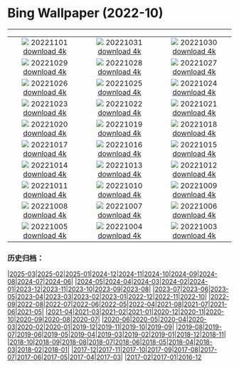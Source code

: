 # Bing Wallpaper (2022-10)
**************
| | | |
|:-:|:-:|:-:|
| ![](https://www.bing.com/th?id=OHR.AmboseliBioshere_JA-JP8635683385_1920x1080.jpg) 20221101 [download 4k](https://www.bing.com/th?id=OHR.AmboseliBioshere_JA-JP8635683385_UHD.jpg) | ![](https://www.bing.com/th?id=OHR.SmilingPunpkins2022_JA-JP8444611281_1920x1080.jpg) 20221031 [download 4k](https://www.bing.com/th?id=OHR.SmilingPunpkins2022_JA-JP8444611281_UHD.jpg) | ![](https://www.bing.com/th?id=OHR.SealRiver_JA-JP8299200123_1920x1080.jpg) 20221030 [download 4k](https://www.bing.com/th?id=OHR.SealRiver_JA-JP8299200123_UHD.jpg) |
| ![](https://www.bing.com/th?id=OHR.Knobbelzwaan_JA-JP8189725543_1920x1080.jpg) 20221029 [download 4k](https://www.bing.com/th?id=OHR.Knobbelzwaan_JA-JP8189725543_UHD.jpg) | ![](https://www.bing.com/th?id=OHR.FrankensteinFriday_JA-JP8113582111_1920x1080.jpg) 20221028 [download 4k](https://www.bing.com/th?id=OHR.FrankensteinFriday_JA-JP8113582111_UHD.jpg) | ![](https://www.bing.com/th?id=OHR.BridgeofSighs_JA-JP7915922763_1920x1080.jpg) 20221027 [download 4k](https://www.bing.com/th?id=OHR.BridgeofSighs_JA-JP7915922763_UHD.jpg) |
| ![](https://www.bing.com/th?id=OHR.BrockenSpecter_JA-JP7829139116_1920x1080.jpg) 20221026 [download 4k](https://www.bing.com/th?id=OHR.BrockenSpecter_JA-JP7829139116_UHD.jpg) | ![](https://www.bing.com/th?id=OHR.OrcusMouth_JA-JP7671554385_1920x1080.jpg) 20221025 [download 4k](https://www.bing.com/th?id=OHR.OrcusMouth_JA-JP7671554385_UHD.jpg) | ![](https://www.bing.com/th?id=OHR.GuwahatiDiwali_JA-JP0301518111_1920x1080.jpg) 20221024 [download 4k](https://www.bing.com/th?id=OHR.GuwahatiDiwali_JA-JP0301518111_UHD.jpg) |
| ![](https://www.bing.com/th?id=OHR.Soko2022_JA-JP7481161704_1920x1080.jpg) 20221023 [download 4k](https://www.bing.com/th?id=OHR.Soko2022_JA-JP7481161704_UHD.jpg) | ![](https://www.bing.com/th?id=OHR.KarstMountains_JA-JP7408617238_1920x1080.jpg) 20221022 [download 4k](https://www.bing.com/th?id=OHR.KarstMountains_JA-JP7408617238_UHD.jpg) | ![](https://www.bing.com/th?id=OHR.GeorgiaCypress_JA-JP7307401588_1920x1080.jpg) 20221021 [download 4k](https://www.bing.com/th?id=OHR.GeorgiaCypress_JA-JP7307401588_UHD.jpg) |
| ![](https://www.bing.com/th?id=OHR.SlothDay_JA-JP0098706537_1920x1080.jpg) 20221020 [download 4k](https://www.bing.com/th?id=OHR.SlothDay_JA-JP0098706537_UHD.jpg) | ![](https://www.bing.com/th?id=OHR.WartburgCastle_JA-JP0246037593_1920x1080.jpg) 20221019 [download 4k](https://www.bing.com/th?id=OHR.WartburgCastle_JA-JP0246037593_UHD.jpg) | ![](https://www.bing.com/th?id=OHR.GB25Anni_JA-JP0330783123_1920x1080.jpg) 20221018 [download 4k](https://www.bing.com/th?id=OHR.GB25Anni_JA-JP0330783123_UHD.jpg) |
| ![](https://www.bing.com/th?id=OHR.SwedenOwl_JA-JP0414701582_1920x1080.jpg) 20221017 [download 4k](https://www.bing.com/th?id=OHR.SwedenOwl_JA-JP0414701582_UHD.jpg) | ![](https://www.bing.com/th?id=OHR.PrinceChristianSound_JA-JP0524983990_1920x1080.jpg) 20221016 [download 4k](https://www.bing.com/th?id=OHR.PrinceChristianSound_JA-JP0524983990_UHD.jpg) | ![](https://www.bing.com/th?id=OHR.NaqsheRustam_JA-JP0631263575_1920x1080.jpg) 20221015 [download 4k](https://www.bing.com/th?id=OHR.NaqsheRustam_JA-JP0631263575_UHD.jpg) |
| ![](https://www.bing.com/th?id=OHR.RioArazas_JA-JP0891944747_1920x1080.jpg) 20221014 [download 4k](https://www.bing.com/th?id=OHR.RioArazas_JA-JP0891944747_UHD.jpg) | ![](https://www.bing.com/th?id=OHR.AlaskaMoose_JA-JP1175022616_1920x1080.jpg) 20221013 [download 4k](https://www.bing.com/th?id=OHR.AlaskaMoose_JA-JP1175022616_UHD.jpg) | ![](https://www.bing.com/th?id=OHR.AmmoniteGraveyard_JA-JP1341328246_1920x1080.jpg) 20221012 [download 4k](https://www.bing.com/th?id=OHR.AmmoniteGraveyard_JA-JP1341328246_UHD.jpg) |
| ![](https://www.bing.com/th?id=OHR.TortulaMoss_JA-JP1463162491_1920x1080.jpg) 20221011 [download 4k](https://www.bing.com/th?id=OHR.TortulaMoss_JA-JP1463162491_UHD.jpg) | ![](https://www.bing.com/th?id=OHR.ValvestinoDam_JA-JP2141529850_1920x1080.jpg) 20221010 [download 4k](https://www.bing.com/th?id=OHR.ValvestinoDam_JA-JP2141529850_UHD.jpg) | ![](https://www.bing.com/th?id=OHR.ChukchiSea_JA-JP2250402041_1920x1080.jpg) 20221009 [download 4k](https://www.bing.com/th?id=OHR.ChukchiSea_JA-JP2250402041_UHD.jpg) |
| ![](https://www.bing.com/th?id=OHR.Kokia2022_JA-JP2344354198_1920x1080.jpg) 20221008 [download 4k](https://www.bing.com/th?id=OHR.Kokia2022_JA-JP2344354198_UHD.jpg) | ![](https://www.bing.com/th?id=OHR.OberbaumBridge_JA-JP2491613136_1920x1080.jpg) 20221007 [download 4k](https://www.bing.com/th?id=OHR.OberbaumBridge_JA-JP2491613136_UHD.jpg) | ![](https://www.bing.com/th?id=OHR.BayofBiscay_JA-JP5157026436_1920x1080.jpg) 20221006 [download 4k](https://www.bing.com/th?id=OHR.BayofBiscay_JA-JP5157026436_UHD.jpg) |
| ![](https://www.bing.com/th?id=OHR.FlamingoTeacher_JA-JP5031131843_1920x1080.jpg) 20221005 [download 4k](https://www.bing.com/th?id=OHR.FlamingoTeacher_JA-JP5031131843_UHD.jpg) | ![](https://www.bing.com/th?id=OHR.CosmicCliffs_JA-JP4759523465_1920x1080.jpg) 20221004 [download 4k](https://www.bing.com/th?id=OHR.CosmicCliffs_JA-JP4759523465_UHD.jpg) | ![](https://www.bing.com/th?id=OHR.Porthuis_JA-JP4570785853_1920x1080.jpg) 20221003 [download 4k](https://www.bing.com/th?id=OHR.Porthuis_JA-JP4570785853_UHD.jpg) |

### 历史归档：

|[2025-03](/../2025-03/2025-03.md)|[2025-02](/../2025-02/2025-02.md)|[2025-01](/../2025-01/2025-01.md)|[2024-12](/../2024-12/2024-12.md)|[2024-11](/../2024-11/2024-11.md)|[2024-10](/../2024-10/2024-10.md)|[2024-09](/../2024-09/2024-09.md)|[2024-08](/../2024-08/2024-08.md)|[2024-07](/../2024-07/2024-07.md)|[2024-06](/../2024-06/2024-06.md)|
|[2024-05](/../2024-05/2024-05.md)|[2024-04](/../2024-04/2024-04.md)|[2024-03](/../2024-03/2024-03.md)|[2024-02](/../2024-02/2024-02.md)|[2024-01](/../2024-01/2024-01.md)|[2023-12](/../2023-12/2023-12.md)|[2023-11](/../2023-11/2023-11.md)|[2023-10](/../2023-10/2023-10.md)|[2023-09](/../2023-09/2023-09.md)|[2023-08](/../2023-08/2023-08.md)|
|[2023-07](/../2023-07/2023-07.md)|[2023-06](/../2023-06/2023-06.md)|[2023-05](/../2023-05/2023-05.md)|[2023-04](/../2023-04/2023-04.md)|[2023-03](/../2023-03/2023-03.md)|[2023-02](/../2023-02/2023-02.md)|[2023-01](/../2023-01/2023-01.md)|[2022-12](/../2022-12/2022-12.md)|[2022-11](/../2022-11/2022-11.md)|[2022-10](/2022-10.md)|
|[2022-09](/../2022-09/2022-09.md)|[2022-08](/../2022-08/2022-08.md)|[2022-07](/../2022-07/2022-07.md)|[2022-06](/../2022-06/2022-06.md)|[2022-05](/../2022-05/2022-05.md)|[2022-04](/../2022-04/2022-04.md)|[2021-08](/../2021-08/2021-08.md)|[2021-07](/../2021-07/2021-07.md)|[2021-06](/../2021-06/2021-06.md)|[2021-05](/../2021-05/2021-05.md)|
|[2021-04](/../2021-04/2021-04.md)|[2021-03](/../2021-03/2021-03.md)|[2021-02](/../2021-02/2021-02.md)|[2021-01](/../2021-01/2021-01.md)|[2020-12](/../2020-12/2020-12.md)|[2020-11](/../2020-11/2020-11.md)|[2020-10](/../2020-10/2020-10.md)|[2020-09](/../2020-09/2020-09.md)|[2020-08](/../2020-08/2020-08.md)|[2020-07](/../2020-07/2020-07.md)|
|[2020-06](/../2020-06/2020-06.md)|[2020-05](/../2020-05/2020-05.md)|[2020-04](/../2020-04/2020-04.md)|[2020-03](/../2020-03/2020-03.md)|[2020-02](/../2020-02/2020-02.md)|[2020-01](/../2020-01/2020-01.md)|[2019-12](/../2019-12/2019-12.md)|[2019-11](/../2019-11/2019-11.md)|[2019-10](/../2019-10/2019-10.md)|[2019-09](/../2019-09/2019-09.md)|
|[2019-08](/../2019-08/2019-08.md)|[2019-07](/../2019-07/2019-07.md)|[2019-06](/../2019-06/2019-06.md)|[2019-05](/../2019-05/2019-05.md)|[2019-04](/../2019-04/2019-04.md)|[2019-03](/../2019-03/2019-03.md)|[2019-02](/../2019-02/2019-02.md)|[2019-01](/../2019-01/2019-01.md)|[2018-12](/../2018-12/2018-12.md)|[2018-11](/../2018-11/2018-11.md)|
|[2018-10](/../2018-10/2018-10.md)|[2018-09](/../2018-09/2018-09.md)|[2018-08](/../2018-08/2018-08.md)|[2018-07](/../2018-07/2018-07.md)|[2018-06](/../2018-06/2018-06.md)|[2018-05](/../2018-05/2018-05.md)|[2018-04](/../2018-04/2018-04.md)|[2018-03](/../2018-03/2018-03.md)|[2018-02](/../2018-02/2018-02.md)|[2018-01](/../2018-01/2018-01.md)|
|[2017-12](/../2017-12/2017-12.md)|[2017-11](/../2017-11/2017-11.md)|[2017-10](/../2017-10/2017-10.md)|[2017-09](/../2017-09/2017-09.md)|[2017-08](/../2017-08/2017-08.md)|[2017-07](/../2017-07/2017-07.md)|[2017-06](/../2017-06/2017-06.md)|[2017-05](/../2017-05/2017-05.md)|[2017-04](/../2017-04/2017-04.md)|[2017-03](/../2017-03/2017-03.md)|
|[2017-02](/../2017-02/2017-02.md)|[2017-01](/../2017-01/2017-01.md)|[2016-12](/../2016-12/2016-12.md)